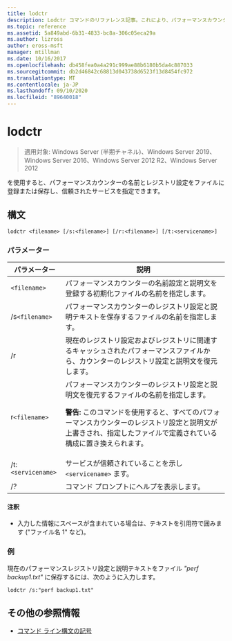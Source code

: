 ```yaml
---
title: lodctr
description: Lodctr コマンドのリファレンス記事。これにより、パフォーマンスカウンターの名前とレジストリ設定をファイルに登録または保存し、信頼されたサービスを指定することができます。
ms.topic: reference
ms.assetid: 5a849abd-6b31-4833-bc8a-306c05eca29a
ms.author: lizross
author: eross-msft
manager: mtillman
ms.date: 10/16/2017
ms.openlocfilehash: db458fea0a4a291c999ae88b6180b5da4c887033
ms.sourcegitcommit: db2d46842c68813d043738d6523f13d8454fc972
ms.translationtype: MT
ms.contentlocale: ja-JP
ms.lasthandoff: 09/10/2020
ms.locfileid: "89640018"
---
```

# <a name="lodctr"></a>lodctr

> 適用対象: Windows Server (半期チャネル)、Windows Server 2019、Windows Server 2016、Windows Server 2012 R2、Windows Server 2012

を使用すると、パフォーマンスカウンターの名前とレジストリ設定をファイルに登録または保存し、信頼されたサービスを指定できます。

## <a name="syntax"></a>構文

```
lodctr <filename> [/s:<filename>] [/r:<filename>] [/t:<servicename>]
```

### <a name="parameters"></a>パラメーター

| パラメーター | 説明 |
| --------- | ----------- |
| `<filename>` | パフォーマンスカウンターの名前設定と説明文を登録する初期化ファイルの名前を指定します。 |
| /s`<filename>` | パフォーマンスカウンターのレジストリ設定と説明テキストを保存するファイルの名前を指定します。 |
| /r | 現在のレジストリ設定およびレジストリに関連するキャッシュされたパフォーマンスファイルから、カウンターのレジストリ設定と説明文を復元します。 |
| r`<filename>` | パフォーマンスカウンターのレジストリ設定と説明文を復元するファイルの名前を指定します。<p>**警告:** このコマンドを使用すると、すべてのパフォーマンスカウンターのレジストリ設定と説明文が上書きされ、指定したファイルで定義されている構成に置き換えられます。 |
| /t: `<servicename>` | サービスが信頼されていることを示し `<servicename>` ます。 |
| /? | コマンド プロンプトにヘルプを表示します。 |

#### <a name="remarks"></a>注釈

- 入力した情報にスペースが含まれている場合は、テキストを引用符で囲みます ("ファイル名 1" など)。

### <a name="examples"></a>例

現在のパフォーマンスレジストリ設定と説明テキストをファイル *"perf backup1.txt"* に保存するには、次のように入力します。

```
lodctr /s:"perf backup1.txt"
```

## <a name="additional-references"></a>その他の参照情報

- [コマンド ライン構文の記号](command-line-syntax-key.md)
